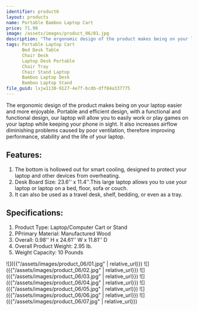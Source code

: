 ```yaml
---
identifier: product6
layout: products
name: Portable Bamboo Laptop Cart
price: 71.98
image: /assets/images/product_06/01.jpg
description: "The ergonomic design of the product makes being on your laptop easier and more enjoyable. Portable and efficient design, with a functional design..."
tags: Portable Laptop Cart
      Bed Desk Table
      Chair Desk
      Laptop Desk Portable
      Chair Tray
      Chair Stand Laptop
      Bamboo Laptop Desk
      Bamboo Laptop Stand
file_guid: lxjw1130-9127-4e7f-bcdb-dff84a337775
---
```

The ergonomic design of the product makes being on your laptop easier and more enjoyable. Portable and efficient design, with a functional and functional design, our laptop will allow you to easily work or play games on your laptop while keeping your phone in sight. It also increases airflow diminishing problems caused by poor ventilation, therefore improving performance, stability and the life of your laptop.

## Features:
1. The bottom is hollowed out for smart cooling, designed to protect your laptop and other devices from overheating.
2. Desk Board Size: 23.6'' x 11.4''.This large laptop allows you to use your laptop or laptop on a bed, floor, sofa or couch.
3. It can also be used as a travel desk, shelf, bedding, or even as a tray.



## Specifications:
1. Product Type: Laptop/Computer Cart or Stand
2. PPrimary Material: Manufactured Wood
3. Overall: 0.98'' H x 24.61'' W x 11.81'' D
4. Overall Product Weight: 2.95 lb.
5. Weight Capacity: 10 Pounds

![]({{"/assets/images/product_06/01.jpg" | relative_url}})
![]({{"/assets/images/product_06/02.jpg" | relative_url}})
![]({{"/assets/images/product_06/03.jpg" | relative_url}})
![]({{"/assets/images/product_06/04.jpg" | relative_url}})
![]({{"/assets/images/product_06/05.jpg" | relative_url}})
![]({{"/assets/images/product_06/06.jpg" | relative_url}})
![]({{"/assets/images/product_06/07.jpg" | relative_url}})
